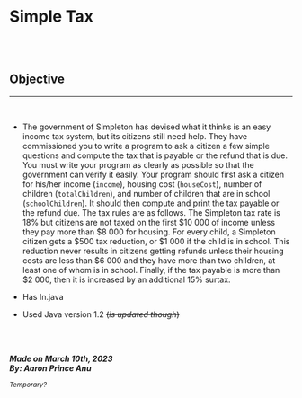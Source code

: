 # **Simple Tax**
<br></br>
## Objective
---
<br>

- The government of Simpleton has devised what it thinks is an easy income tax system, but its citizens still need help. They have commissioned you to write a program to ask a citizen a few simple questions and compute the tax that is payable or the refund that is due. You must write your program as clearly as possible so that the government can verify it easily. Your program should first ask a citizen for his/her income (`income`), housing cost (`houseCost`), number of children (`totalChildren`), and number of children that are in school (`schoolChildren`). It should then compute and print the tax payable or the refund due. The tax rules are as follows. The Simpleton tax rate is 18% but citizens are not taxed on the first $10 000 of income unless they pay more than $8 000 for housing. For every child, a Simpleton citizen gets a $500 tax reduction, or $1 000 if the child is in school. This reduction never results in citizens getting refunds unless their housing costs are less than $6 000 and they have more than two children, at least one of whom is in school. Finally, if the tax payable is more than <br> $2 000, then it is increased by an additional 15% surtax.

- Has In.java
- Used Java version 1.2 ~~(*is updated though*)~~

<br></br>

***Made on March 10th, 2023***\
***By: Aaron Prince Anu***


<sub>*Temporary?*</sub>